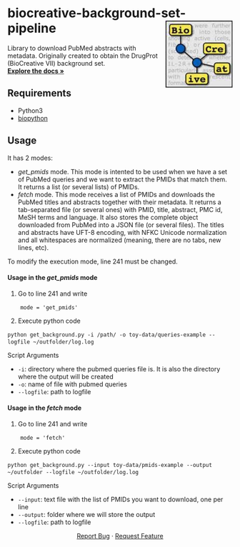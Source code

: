 # biocreative-background-set-pipeline <img src="images/biocreative-logo.jpeg" alt="Logo" align="right"  width="150" height="150">

<p align="left">
    Library to download PubMed abstracts with metadata. Originally created to obtain the DrugProt (BioCreative VII) background set.
    <br />
    <a href="https://github.com/tonifuc3m/biocreative-background-set-pipeline"><strong>Explore the docs »</strong></a>
</p>

## Requirements

+ Python3
+ [biopython](https://biopython.org/wiki/Download)

## Usage

It has 2 modes:

 + *get_pmids* mode. This mode is intented to be used when we have a set of PubMed queries and we want to extract the PMIDs that match them. It returns a list (or several lists) of PMIDs.
 + *fetch* mode. This mode receives a list of PMIDs and downloads the PubMed titles and abstracts together with their metadata. It returns a tab-separated file (or several ones) with PMID, title, abstract, PMC id, MeSH terms and language. It also stores the complete object downloaded from PubMed into a JSON file (or several files). The titles and abstracts have UFT-8 encoding, with NFKC Unicode normalization and all whitespaces are normalized (meaning, there are no tabs, new lines, etc).

To modify the execution mode, line 241 must be changed.


#### Usage in the *get_pmids* mode

1. Go to line 241 and write 
```
    mode = 'get_pmids'
```

2. Execute python code
```
python get_background.py -i /path/ -o toy-data/queries-example --logfile ~/outfolder/log.log
```

Script Arguments
+ ```-i```: directory where the pubmed queries file is. It is also the directory where the output will be created
+ ```-o```: name of file with pubmed queries
+ ```--logfile```: path to logfile


#### Usage in the *fetch* mode

1. Go to line 241 and write 
```
    mode = 'fetch'
```

2. Execute python code
```
python get_background.py --input toy-data/pmids-example --output ~/outfolder --logfile ~/outfolder/log.log
```

Script Arguments
+ ```--input```: text file with the list of PMIDs you want to download, one per line
+ ```--output```: folder where we will store the output
+ ```--logfile```: path to logfile 


<p align="center">
    <a href="https://github.com/tonifuc3m/biocreative-background-set-pipeline/issues">Report Bug</a>
    ·
    <a href="https://github.com/tonifuc3m/biocreative-background-set-pipeline/issues">Request Feature</a>
</p>
